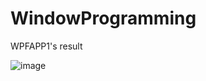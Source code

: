 # WindowProgramming

WPFAPP1's result

![image](https://user-images.githubusercontent.com/68363309/235067610-50f89595-7a61-4169-8c56-3e18f80dc7e0.png)

